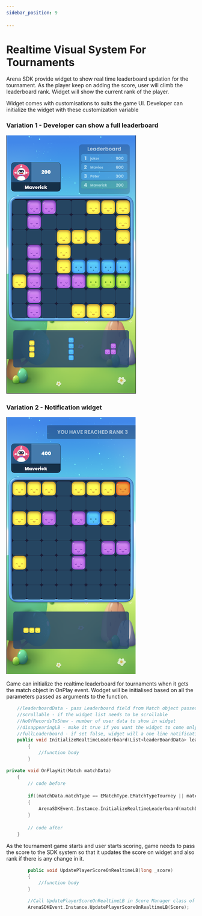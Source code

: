 ```yaml
---
sidebar_position: 9

---
```


# Realtime Visual System For Tournaments

Arena SDK provide widget to show real time leaderboard updation for the tournament. As the player keep on adding the score, user will climb the leaderboard rank. Widget will show the current rank of the player. 

Widget comes with customisations to suits the game UI. Developer can initialize the widget with these customization variable

### Variation 1 - Developer can show a full leaderboard 

![image](../../static/img/lbWidget.png)

### Variation 2 - Notification widget

![image](../../static/img/lbWidget2.png)

Game can initialize the realtime leaderboard for tournaments when it gets the match object in OnPlay event. Wodget will be initialised based on all the parameters passed as arguments to the function.

``` cpp
    //leaderboardData - pass Leaderboard field from Match object passed in OnPlay event
    //scrollable - if the widget list needs to be scrollable
    //NoOfRecordsToShow - number of user data to show in widget
    //disappearingLB - make it true if you want the widget to come only on rank change. If set false, widget will always be shown on ui
    //fullLeaderboard - if set false, widget will a one line notification showing the player rank
    public void InitializeRealtimeLeaderboard(List<leaderBoardData> leaderboardData, bool scrollable, int NoOfRecordsToShow, bool disappearingLB, bool fullLeaderboard)
        {
            //function body
        }

```

``` cpp
private void OnPlayHit(Match matchData)
    {
        // code before

        if((matchData.matchType == EMatchType.EMatchTypeTourney || matchData.matchType == EMatchType.EMatchTypeFriendly) && matchData.Leaderboard != null)
        {
            ArenaSDKEvent.Instance.InitializeRealtimeLeaderboard(matchData.Leaderboard, false, 4, false, true);
        }
        
        // code after
    }
```

As the tournament game starts and user starts scoring, game needs to pass the score to the SDK system so that it updates the score on widget and also rank if there is any change in it. 

``` cpp
        public void UpdatePlayerScoreOnRealtimeLB(long _score)
        {
            //function body            
        }
```


``` cpp
        //Call UpdatePlayerScoreOnRealtimeLB in Score Manager class of Game
        ArenaSDKEvent.Instance.UpdatePlayerScoreOnRealtimeLB(Score);
```